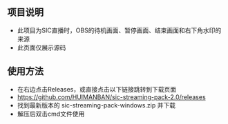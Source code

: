 ## 项目说明
- 此项目为SIC直播时，OBS的待机画面、暂停画面、结束画面和右下角水印的来源
- 此页面仅展示源码
## 使用方法
- 在右边点击Releases，或直接点击以下链接跳转到下载页面
- <https://github.com/HUIMANBAN/sic-streaming-pack-2.0/releases>
- 找到最新版本的 sic-streaming-pack-windows.zip 并下载
- 解压后双击cmd文件使用
